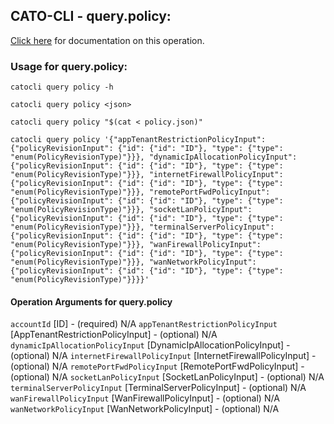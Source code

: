 
## CATO-CLI - query.policy:
[Click here](https://api.catonetworks.com/documentation/#query-policy) for documentation on this operation.

### Usage for query.policy:

`catocli query policy -h`

`catocli query policy <json>`

`catocli query policy "$(cat < policy.json)"`

`catocli query policy '{"appTenantRestrictionPolicyInput": {"policyRevisionInput": {"id": {"id": "ID"}, "type": {"type": "enum(PolicyRevisionType)"}}}, "dynamicIpAllocationPolicyInput": {"policyRevisionInput": {"id": {"id": "ID"}, "type": {"type": "enum(PolicyRevisionType)"}}}, "internetFirewallPolicyInput": {"policyRevisionInput": {"id": {"id": "ID"}, "type": {"type": "enum(PolicyRevisionType)"}}}, "remotePortFwdPolicyInput": {"policyRevisionInput": {"id": {"id": "ID"}, "type": {"type": "enum(PolicyRevisionType)"}}}, "socketLanPolicyInput": {"policyRevisionInput": {"id": {"id": "ID"}, "type": {"type": "enum(PolicyRevisionType)"}}}, "terminalServerPolicyInput": {"policyRevisionInput": {"id": {"id": "ID"}, "type": {"type": "enum(PolicyRevisionType)"}}}, "wanFirewallPolicyInput": {"policyRevisionInput": {"id": {"id": "ID"}, "type": {"type": "enum(PolicyRevisionType)"}}}, "wanNetworkPolicyInput": {"policyRevisionInput": {"id": {"id": "ID"}, "type": {"type": "enum(PolicyRevisionType)"}}}}'`

#### Operation Arguments for query.policy ####
`accountId` [ID] - (required) N/A 
`appTenantRestrictionPolicyInput` [AppTenantRestrictionPolicyInput] - (optional) N/A 
`dynamicIpAllocationPolicyInput` [DynamicIpAllocationPolicyInput] - (optional) N/A 
`internetFirewallPolicyInput` [InternetFirewallPolicyInput] - (optional) N/A 
`remotePortFwdPolicyInput` [RemotePortFwdPolicyInput] - (optional) N/A 
`socketLanPolicyInput` [SocketLanPolicyInput] - (optional) N/A 
`terminalServerPolicyInput` [TerminalServerPolicyInput] - (optional) N/A 
`wanFirewallPolicyInput` [WanFirewallPolicyInput] - (optional) N/A 
`wanNetworkPolicyInput` [WanNetworkPolicyInput] - (optional) N/A 
